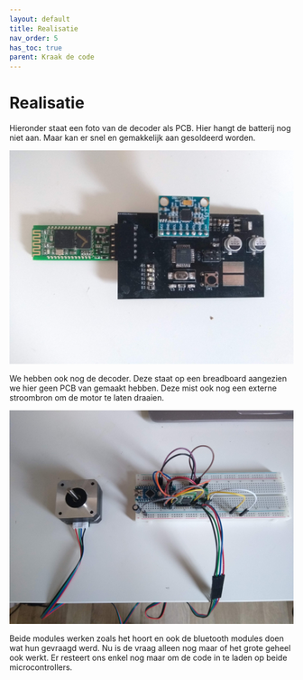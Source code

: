 ```yaml
---
layout: default
title: Realisatie
nav_order: 5
has_toc: true
parent: Kraak de code
---
```


# Realisatie

Hieronder staat een foto van de decoder als PCB. Hier hangt de batterij nog niet aan. Maar kan er snel en gemakkelijk aan gesoldeerd worden.

![Remote controller](../ImagesRobin/remotecontroller1.jpg)

We hebben ook nog de decoder. Deze staat op een breadboard aangezien we hier geen PCB van gemaakt hebben. Deze mist ook nog een externe stroombron om de motor te laten draaien.

![Decoder](../ImagesRobin/decoder1.jpg)

Beide modules werken zoals het hoort en ook de bluetooth modules doen wat hun gevraagd werd. Nu is de vraag alleen nog maar of het grote geheel ook werkt. Er resteert ons enkel nog maar om de code in te laden op beide microcontrollers.